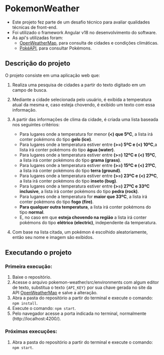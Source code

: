 
# PokemonWeather

  

- Este projeto fez parte de um desafio técnico para avaliar qualidades técnicas de front-end. 
- Foi utilizado o framework Angular v18 no desenvolvimento do software.
- As api's utilizadas foram:
	- [OpenWeatherMap](https://openweathermap.org/api), para consulta de cidades e condições climáticas.
	- [PokéAPI](https://pokeapi.co/docs/v2), para consultar Pokémons.

  

## Descrição do projeto

  

O projeto consiste em uma aplicação web que:

 1. Realiza uma pesquisa de cidades a partir do texto digitado em um campo de busca.
 2. Mediante a cidade selecionada pelo usuário, é exibida a temperatura atual da mesma e, caso esteja chovendo, é exibido um texto com essa informação.
 3. A partir das informações de clima da cidade, é criada uma lista baseada nos seguintes critérios:
	 -   Para lugares onde a temperatura for menor  **(<) que 5ºC**, a lista irá conter pokémons do tipo  **gelo (ice)**.
	-    Para lugares onde a temperatura estiver entre  **(>=) 5ºC e (<) 10ºC**,a lista irá conter pokémons do tipo  **água (water)**.
	-    Para lugares onde a temperatura estiver entre  **(>=) 12ºC e (<) 15ºC**, a lista irá conter pokémons do tipo  **grama (grass)**.
	-    Para lugares onde a temperatura estiver entre  **(>=) 15ºC e (<) 21ºC**, a lista irá conter pokémons do tipo  **terra (ground)**.
	-    Para lugares onde a temperatura estiver entre  **(>=) 23ºC e (<) 27ºC**, a lista irá conter pokémons do tipo  **inseto (bug)**.
	-    Para lugares onde a temperatura estiver entre  **(>=) 27ºC e 33ºC inclusive**, a lista irá conter pokémons do tipo  **pedra (rock)**.
	-    Para lugares onde a temperatura for  **maior que 33ºC**, a lista irá conter pokémons do tipo  **fogo (fire)**.
	-   **Para qualquer outra temperatura**, a lista irá conter pokémons do tipo  **normal**.
	-   E, no caso em que  **esteja chovendo na região**  a lista irá conter pokémons do tipo  **elétrico (electric)**, independente da temperatura.

4. Com base na lista citada, um pokémon é escolhido aleatoriamente, então seu nome e imagem são exibidos.

  

## Executando o projeto

  
### Primeira execução:
 1. Baixe o repositório.
 2. Acesse o arquivo pokemon-weather/src/environments com algum editor de texto, substitua o texto `{API_KEY}` por sua chave gerada no site da API  [OpenWeatherMap](https://openweathermap.org/api) e salve a alteração.
 3. Abra a pasta do repositório a partir do terminal e execute o comando: `npm install`.
 4. Execute o comando: `npm start`.
 5. Pelo navegador acesse a porta indicada no terminal, normalmente (http://localhost:4200/).

### Próximas execuções:

 1. Abra a pasta do repositório a partir do terminal e execute o comando: `npm start`.

  

